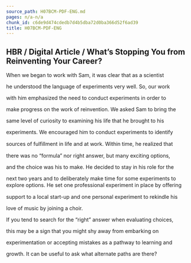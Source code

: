```yaml
---
source_path: H07BCM-PDF-ENG.md
pages: n/a-n/a
chunk_id: c6de9d474cdedb7d4b5dba72d0ba366d52f6ad39
title: H07BCM-PDF-ENG
---
```

## HBR / Digital Article / What’s Stopping You from Reinventing Your Career?

When we began to work with Sam, it was clear that as a scientist

he understood the language of experiments very well. So, our work

with him emphasized the need to conduct experiments in order to

make progress on the work of reinvention. We asked Sam to bring the

same level of curiosity to examining his life that he brought to his

experiments. We encouraged him to conduct experiments to identify

sources of fulﬁllment in life and at work. Within time, he realized that

there was no “formula” nor right answer, but many exciting options,

and the choice was his to make. He decided to stay in his role for the

next two years and to deliberately make time for some experiments to explore options. He set one professional experiment in place by oﬀering

support to a local start-up and one personal experiment to rekindle his

love of music by joining a choir.

If you tend to search for the “right” answer when evaluating choices,

this may be a sign that you might shy away from embarking on

experimentation or accepting mistakes as a pathway to learning and

growth. It can be useful to ask what alternate paths are there?
